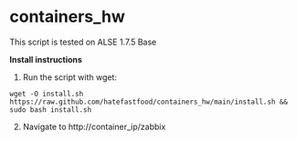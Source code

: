 # containers_hw

This script is tested on ALSE 1.7.5 Base

**Install instructions**

1) Run the script 
   with wget:
```
wget -O install.sh https://raw.github.com/hatefastfood/containers_hw/main/install.sh && sudo bash install.sh
```

2) Navigate to http://container_ip/zabbix

